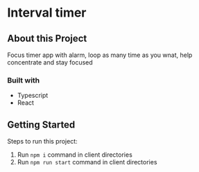 # Interval timer

## About this Project

Focus timer app with alarm, loop as many time as you wnat, help concentrate and stay focused


### Built with

- Typescript
- React


## Getting Started

Steps to run this project:

1. Run `npm i` command in client directories
2. Run `npm run start` command in client directories
